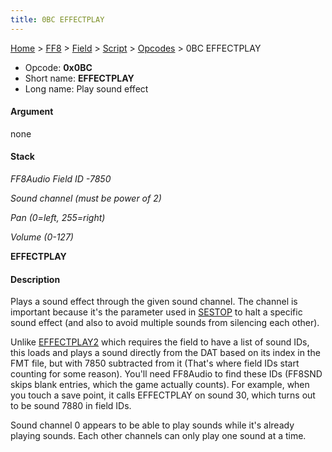 ```yaml
---
title: 0BC EFFECTPLAY
---
```


[Home](Main%20Page.md) > [FF8](FF8.md) > [Field](FF8/Field.md) > [Script](FF8/Field/Script.md) > [Opcodes](FF8/Field/Script/Opcodes.md) > 0BC EFFECTPLAY

-   Opcode: **0x0BC**
-   Short name: **EFFECTPLAY**
-   Long name: Play sound effect

#### Argument

none

#### Stack

  
*FF8Audio Field ID -7850*

*Sound channel (must be power of 2)*

*Pan (0=left, 255=right)*

*Volume (0-127)*

**EFFECTPLAY**

#### Description

Plays a sound effect through the given sound channel. The channel is
important because it's the parameter used in [SESTOP][] to halt a
specific sound effect (and also to avoid multiple sounds from silencing
each other).

Unlike [EFFECTPLAY2][] which requires the field to have a list of sound
IDs, this loads and plays a sound directly from the DAT based on its
index in the FMT file, but with 7850 subtracted from it (That's where
field IDs start counting for some reason). You'll need FF8Audio to find
these IDs (FF8SND skips blank entries, which the game actually counts).
For example, when you touch a save point, it calls EFFECTPLAY on sound
30, which turns out to be sound 7880 in field IDs.

Sound channel 0 appears to be able to play sounds while it's already
playing sounds. Each other channels can only play one sound at a time.

  [SESTOP]: ../0CD%20SESTOP.md "wikilink"
  [EFFECTPLAY2]: ../021%20EFFECTPLAY2.md "wikilink"
